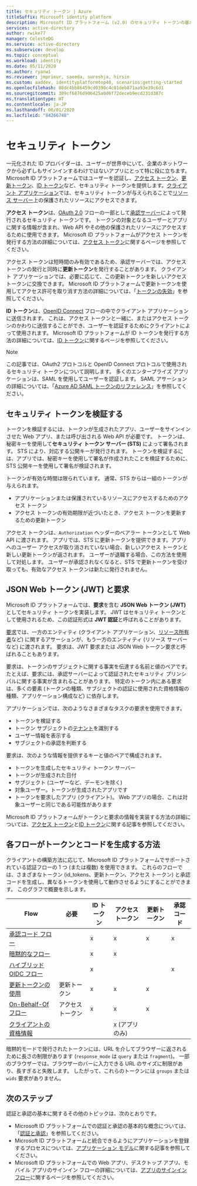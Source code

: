 ```yaml
---
title: セキュリティ トークン | Azure
titleSuffix: Microsoft identity platform
description: Microsoft ID プラットフォーム (v2.0) のセキュリティ トークンの基本について説明します。
services: active-directory
author: rwike77
manager: CelesteDG
ms.service: active-directory
ms.subservice: develop
ms.topic: conceptual
ms.workload: identity
ms.date: 05/11/2020
ms.author: ryanwi
ms.reviewer: jmprieur, saeeda, sureshja, hirsin
ms.custom: aaddev, identityplatformtop40, scenarios:getting-started
ms.openlocfilehash: 88dc4bb86459cd0390c4c01deb871aa93e39c6d1
ms.sourcegitcommit: 309cf6876d906425a0d6f72deceb9ecd231d387c
ms.translationtype: HT
ms.contentlocale: ja-JP
ms.lasthandoff: 06/01/2020
ms.locfileid: "84266748"
---
```

# <a name="security-tokens"></a>セキュリティ トークン

一元化された ID プロバイダーは、ユーザーが世界中にいて、企業のネットワークから必ずしもサインインするわけではないアプリにとって特に役に立ちます。 Microsoft ID プラットフォームではユーザーを認証し、[アクセス トークン](developer-glossary.md#access-token)、[更新トークン](developer-glossary.md#refresh-token)、[ID トークン](developer-glossary.md#id-token)など、セキュリティ トークンを提供します。[クライアント アプリケーション](developer-glossary.md#client-application)では、セキュリティ トークンが与えられることで[リソース サーバー](developer-glossary.md#resource-server)上の保護されたリソースにアクセスできます。

**アクセス トークン**は、[OAuth 2.0](active-directory-v2-protocols.md) フローの一部として[承認サーバー](developer-glossary.md#authorization-server)によって発行されるセキュリティ トークンです。 トークンの対象となるユーザーとアプリに関する情報が含まれ、Web API やその他の保護されたリソースにアクセスするために使用できます。 Microsoft ID プラットフォームがアクセス トークンを発行する方法の詳細については、[アクセス トークン](access-tokens.md)に関するページを参照してください。

アクセス トークンは短時間のみ有効であるため、承認サーバーでは、アクセス トークンの発行と同時に**更新トークン**を発行することがあります。 クライアント アプリケーションでは、必要に応じて、この更新トークンを新しいアクセス トークンに交換できます。 Microsoft ID プラットフォームで更新トークンを使用してアクセス許可を取り消す方法の詳細については、「[トークンの失効](access-tokens.md#token-revocation)」を参照してください。

**ID トークン**は、[OpenID Connect](v2-protocols-oidc.md) フローの中でクライアント アプリケーションに送信されます。 これは、アクセス トークンと一緒に、またはアクセス トークンのかわりに送信することができ、ユーザーを認証するためにクライアントによって使用されます。 Microsoft ID プラットフォームが ID トークンを発行する方法の詳細については、[ID トークン](id-tokens.md)に関するページを参照してください。

> [!NOTE]
> この記事では、OAuth2 プロトコルと OpenID Connect プロトコルで使用されるセキュリティ トークンについて説明します。 多くのエンタープライズ アプリケーションは、SAML を使用してユーザーを認証します。 SAML アサーションの詳細については、「[Azure AD SAML トークンのリファレンス](reference-saml-tokens.md)」を参照してください。

## <a name="validating-security-tokens"></a>セキュリティ トークンを検証する

トークンを検証するには、トークンが生成されたアプリ、ユーザーをサインインさせた Web アプリ、または呼び出される Web API が必要です。 トークンは、秘密キーを使用して**セキュリティ トークン サーバー (STS)** によって署名されます。 STS により、対応する公開キーが発行されます。 トークンを検証するには、アプリでは、秘密キーを使用して署名が作成されたことを検証するために、STS 公開キーを使用して署名が検証されます。

トークンが有効な時間は限られています。 通常、STS からは一組のトークンが与えられます。

* アプリケーションまたは保護されているリソースにアクセスするためのアクセス トークン
* アクセス トークンの有効期限が近づいたとき、アクセス トークンを更新するための更新トークン

アクセス トークンは、`Authorization` ヘッダーのベアラー トークンとして Web API に渡されます。 アプリでは、STS に更新トークンを提供できます。アプリへのユーザー アクセスが取り消されていない場合、新しいアクセス トークンと新しい更新トークンが返されます。 ユーザーが退職する場合、この方法を使用して対処します。 ユーザーが承認されなくなると、STS で更新トークンを受け取っても、有効なアクセス トークンは新たに発行されません。

## <a name="json-web-tokens-jwts-and-claims"></a>JSON Web トークン (JWT) と要求

Microsoft ID プラットフォームでは、**要求**を含む **JSON Web トークン (JWT)** としてセキュリティ トークンを実装します。 JWT はセキュリティ トークンとして使用されるため、この認証形式は **JWT 認証**と呼ばれることがあります。

[要求](developer-glossary.md#claim)では、一方のエンティティ (クライアント アプリケーション、[リソース所有者](developer-glossary.md#resource-owner)など) に関するアサーションが、もう一方のエンティティ (リソース サーバーなど) に渡されます。 要求は、JWT 要求または JSON Web トークン要求と呼ばれることもあります。

要求は、トークンのサブジェクトに関する事実を伝達する名前と値のペアです。 たとえば、要求には、承認サーバーによって認証されたセキュリティ プリンシパルに関する事実が含まれることがあります。 特定のトークン内にある要求は、多くの要素 (トークンの種類、サブジェクトの認証に使用された資格情報の種類、アプリケーション構成など) に依存します。

アプリケーションでは、次のようなさまざまなタスクの要求を使用できます。

* トークンを検証する
* トークン サブジェクトの[テナント](developer-glossary.md#tenant)を識別する
* ユーザー情報を表示する
* サブジェクトの承認を判断する

要求は、次のような情報を提供するキーと値のペアで構成されます。

* トークンを生成したセキュリティ トークン サーバー
* トークンが生成された日付
* サブジェクト (ユーザーなど、デーモンを除く)
* 対象ユーザー。トークンが生成されたアプリです
* トークンを要求したアプリ (クライアント)。 Web アプリの場合、これは対象ユーザーと同じである可能性があります

Microsoft ID プラットフォームがトークンと要求の情報を実装する方法の詳細については、[アクセス トークン](access-tokens.md)と[ID トークン](id-tokens.md)に関する記事を参照してください。

## <a name="how-each-flow-emits-tokens-and-codes"></a>各フローがトークンとコードを生成する方法

クライアントの構築方法に応じて、Microsoft ID プラットフォームでサポートされている認証フローの 1 つ (または複数) を使用できます。 これらのフローでは、さまざまなトークン (id_tokens、更新トークン、アクセス トークン) と承認コードを生成し、異なるトークンを使用して動作させるようにすることができます。 このグラフで概要を示します。

|Flow | 必要 | ID トークン | アクセス トークン | 更新トークン | 承認コード |
|-----|----------|----------|--------------|---------------|--------------------|
|[承認コード フロー](v2-oauth2-auth-code-flow.md) | | x | x | x | x|
|[暗黙的なフロー](v2-oauth2-implicit-grant-flow.md) | | x        | x    |      |                    |
|[ハイブリッド OIDC フロー](v2-protocols-oidc.md#protocol-diagram-access-token-acquisition)| | x  | |          |            x   |
|[更新トークンの使用](v2-oauth2-auth-code-flow.md#refresh-the-access-token) | 更新トークン | x | x | x| |
|[On-Behalf-Of フロー](v2-oauth2-on-behalf-of-flow.md) | アクセス トークン| x| x| x| |
|[クライアントの資格情報](v2-oauth2-client-creds-grant-flow.md) | | | x (アプリのみ)| | |

暗黙的モードで発行されたトークンには、URL を介してブラウザーに返されるために長さの制限があります (`response_mode` は `query` または `fragment`)。  一部のブラウザーでは、ブラウザーのバーに入力できる URL のサイズに制限があり、長すぎると失敗します。  したがって、これらのトークンには `groups` または `wids` 要求がありません。

## <a name="next-steps"></a>次のステップ

認証と承認の基本に関するその他のトピックは、次のとおりです。

* Microsoft ID プラットフォームでの認証と承認の基本的な概念については、「[認証と承認](authentication-vs-authorization.md)」を参照してください。
* Microsoft ID プラットフォームと統合できるようにアプリケーションを登録するプロセスについては、[アプリケーション モデル](application-model.md)に関する記事を参照してください。
* Microsoft ID プラットフォームでの Web アプリ、デスクトップ アプリ、モバイル アプリのサインイン フローの詳細については、[アプリのサインイン フロー](app-sign-in-flow.md)に関するページを参照してください。
